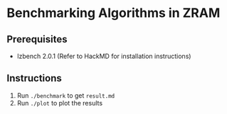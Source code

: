 # Benchmarking Algorithms in ZRAM

## Prerequisites

- lzbench 2.0.1 (Refer to HackMD for installation instructions)

## Instructions

1. Run `./benchmark` to get `result.md`
2. Run `./plot` to plot the results